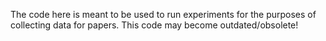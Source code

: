 The code here is meant to be used to run experiments for the purposes of collecting data for papers. This code may become outdated/obsolete!
